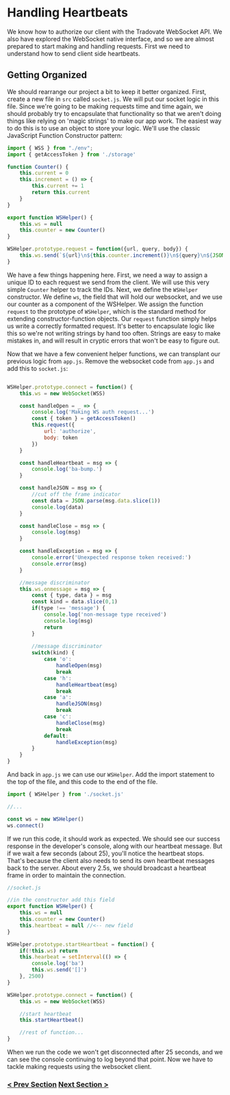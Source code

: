 # Handling Heartbeats
We know how to authorize our client with the Tradovate WebSocket API. We also have explored the WebSocket native interface,
and so we are almost prepared to start making and handling requests. First we need to understand how to send client side 
heartbeats.

## Getting Organized
We should rearrange our project a bit to keep it better organized. First, create a new file in `src` called `socket.js`. We will put
our socket logic in this file. Since we're going to be making requests time and time again, we should probably try to encapsulate that
functionality so that we aren't doing things like relying on 'magic strings' to make our app work. The easiest way to do this is to
use an object to store your logic. We'll use the classic JavaScript Function Constructor pattern:

```javascript
import { WSS } from "./env";
import { getAccessToken } from './storage'

function Counter() {
    this.current = 0
    this.increment = () => {
        this.current += 1
        return this.current
    }
}

export function WSHelper() {
    this.ws = null
    this.counter = new Counter()
}

WSHelper.prototype.request = function({url, query, body}) {
    this.ws.send(`${url}\n${this.counter.increment()}\n${query}\n${JSON.stringify(body)}`)
}

```
We have a few things happening here. First, we need a way to assign a unique ID to each request we send from the client. We
will use this very simple `Counter` helper to track the IDs. Next, we define the `WSHelper` constructor. We define `ws`, the 
field that will hold our websocket, and we use our counter as a component of the WSHelper. We assign the function `request`
to the prototype of `WSHelper`, which is the standard method for extending constructor-function objects. Our `request` function
simply helps us write a correctly formatted request. It's better to encapsulate logic like this so we're not writing strings
by hand too often. Strings are easy to make mistakes in, and will result in cryptic errors that won't be easy to figure out. 

Now that we have a few convenient helper functions, we can transplant our previous logic from `app.js`. Remove the websocket
code from `app.js` and add this to `socket.js`:

```javascript

WSHelper.prototype.connect = function() {
    this.ws = new WebSocket(WSS)

    const handleOpen = _ => {
        console.log('Making WS auth request...')
        const { token } = getAccessToken()
        this.request({
            url: 'authorize',
            body: token
        })
    }

    const handleHeartbeat = msg => {
        console.log('ba-bump.')
    }

    const handleJSON = msg => {
        //cut off the frame indicator
        const data = JSON.parse(msg.data.slice(1))
        console.log(data)
    }

    const handleClose = msg => {
        console.log(msg)
    }

    const handleException = msg => {
        console.error('Unexpected response token received:')
        console.error(msg)
    }

    //message discriminator
    this.ws.onmessage = msg => {
        const { type, data } = msg
        const kind = data.slice(0,1)
        if(type !== 'message') {
            console.log('non-message type received')
            console.log(msg)
            return
        }
    
        //message discriminator
        switch(kind) {
            case 'o':
                handleOpen(msg)
                break
            case 'h':
                handleHeartbeat(msg)
                break
            case 'a':
                handleJSON(msg)
                break
            case 'c':
                handleClose(msg)
                break
            default:
                handleException(msg)
        }
    }
}
```

And back in `app.js` we can use our `WSHelper`. Add the import statement to the top of the file, and this code to the end of the file.

```javascript
import { WSHelper } from './socket.js'

//...

const ws = new WSHelper()
ws.connect()
```

If we run this code, it should work as expected. We should see our success response in the developer's console, along with our heartbeat
message. But if we wait a few seconds (about 25), you'll notice the heartbeat stops. That's because the client also needs to send its
own heartbeat messages back to the server. About every 2.5s, we should broadcast a heartbeat frame in order to maintain the connection.

```javascript
//socket.js

//in the constructor add this field
export function WSHelper() {
    this.ws = null
    this.counter = new Counter()
    this.heartbeat = null //<-- new field
}

WSHelper.prototype.startHeartbeat = function() {
    if(!this.ws) return
    this.hearbeat = setInterval(() => {
        console.log('ba')
        this.ws.send('[]')
    }, 2500)
}

WSHelper.prototype.connect = function() {
    this.ws = new WebSocket(WSS)

    //start heartbeat
    this.startHeartbeat()

    //rest of function...
}

```

When we run the code we won't get disconnected after 25 seconds, and we can see the console continuing to log beyond that point.
Now we have to tackle making requests using the websocket client.

### [< Prev Section](https://github.com/tradovate/example-api-js/tree/main/tutorial/WebSockets/EX-5-WebSockets-Start) [Next Section >](https://github.com/tradovate/example-api-js/tree/main/tutorial/WebSockets/EX-7-Making-Requests)

